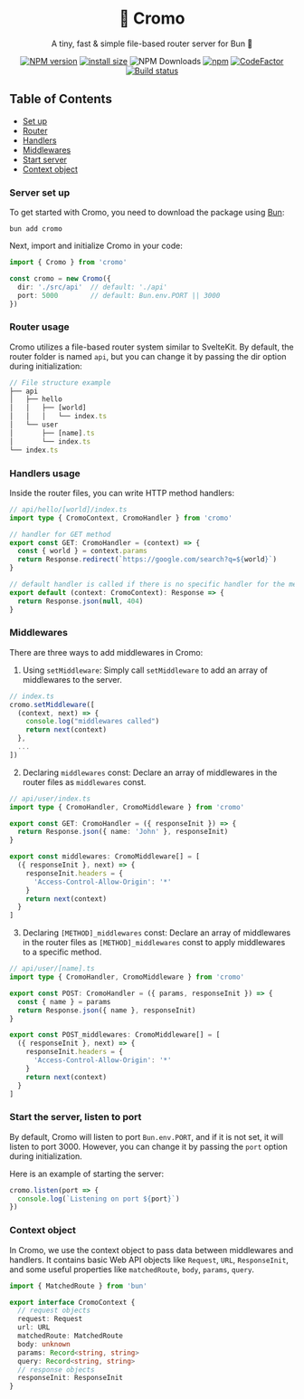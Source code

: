 <div align="center">

# 🎴 Cromo

A tiny, fast & simple file-based router server for Bun 🧅

[![NPM version][npm-version-image]][npm-url]
[![install size](https://packagephobia.com/badge?p=cromo)](https://packagephobia.com/result?p=cromo)
![NPM Downloads][npm-downloads-image]
[![npm](https://img.shields.io/npm/l/cromo.svg)](https://spdx.org/licenses/MIT)
[![CodeFactor](https://www.codefactor.io/repository/github/jhormanrus/cromo/badge/main)](https://www.codefactor.io/repository/github/jhormanrus/cromo/overview/main)
[![Build status][build-image]][build-url]

</div>

## Table of Contents

- [Set up](#server-set-up)
- [Router](#router-usage)
- [Handlers](#handlers-usage)
- [Middlewares](#middlewares)
- [Start server](#start-the-server-listen-to-port)
- [Context object](#context-object)

### Server set up

To get started with Cromo, you need to download the package using [Bun](https://bun.sh):

```shell
bun add cromo
```

Next, import and initialize Cromo in your code:

```ts
import { Cromo } from 'cromo'

const cromo = new Cromo({
  dir: './src/api'  // default: './api'
  port: 5000        // default: Bun.env.PORT || 3000
})
```

### Router usage 
Cromo utilizes a file-based router system similar to SvelteKit. By default, the router folder is named `api`, but you can change it by passing the dir option during initialization:

``` ts
// File structure example
├── api
│   ├── hello
│   │   ├── [world]
│   │   │   └── index.ts
│   └── user
│       ├── [name].ts
│       └── index.ts
└── index.ts
```

### Handlers usage

Inside the router files, you can write HTTP method handlers:

```ts
// api/hello/[world]/index.ts
import type { CromoContext, CromoHandler } from 'cromo'

// handler for GET method
export const GET: CromoHandler = (context) => {
  const { world } = context.params
  return Response.redirect(`https://google.com/search?q=${world}`)
}

// default handler is called if there is no specific handler for the method
export default (context: CromoContext): Response => {
  return Response.json(null, 404)
}
```

### Middlewares

There are three ways to add middlewares in Cromo:

1. Using `setMiddleware`: Simply call `setMiddleware` to add an array of middlewares to the server.

```ts
// index.ts
cromo.setMiddleware([
  (context, next) => {
    console.log("middlewares called")
    return next(context)
  },
  ...
])
```

2. Declaring `middlewares` const: Declare an array of middlewares in the router files as `middlewares` const.

```ts
// api/user/index.ts
import type { CromoHandler, CromoMiddleware } from 'cromo'

export const GET: CromoHandler = ({ responseInit }) => {
  return Response.json({ name: 'John' }, responseInit)
}

export const middlewares: CromoMiddleware[] = [
  ({ responseInit }, next) => {
    responseInit.headers = {
      'Access-Control-Allow-Origin': '*'
    }
    return next(context)
  }
]
```

3. Declaring `[METHOD]_middlewares` const: Declare an array of middlewares in the router files as `[METHOD]_middlewares` const to apply middlewares to a specific method.

```ts
// api/user/[name].ts
import type { CromoHandler, CromoMiddleware } from 'cromo'

export const POST: CromoHandler = ({ params, responseInit }) => {
  const { name } = params
  return Response.json({ name }, responseInit)
}

export const POST_middlewares: CromoMiddleware[] = [
  ({ responseInit }, next) => {
    responseInit.headers = {
      'Access-Control-Allow-Origin': '*'
    }
    return next(context)
  }
]
```

### Start the server, listen to port

By default, Cromo will listen to port `Bun.env.PORT`, and if it is not set, it will listen to port 3000. However, you can change it by passing the `port` option during initialization.

Here is an example of starting the server:

```ts
cromo.listen(port => {
  console.log(`Listening on port ${port}`)
})
```

### Context object

In Cromo, we use the context object to pass data between middlewares and handlers. It contains basic Web API objects like `Request`, `URL`, `ResponseInit`, and some useful properties like `matchedRoute`, `body`, `params`, `query`.

```ts
import { MatchedRoute } from 'bun'

export interface CromoContext {
  // request objects
  request: Request
  url: URL
  matchedRoute: MatchedRoute
  body: unknown
  params: Record<string, string>
  query: Record<string, string>
  // response objects
  responseInit: ResponseInit
}
```

[npm-url]: https://www.npmjs.com/package/cromo
[npm-version-image]: https://img.shields.io/npm/v/cromo
[npm-downloads-image]: https://badgen.net/npm/dm/cromo
[build-image]: https://github.com/jhormanrus/cromo/actions/workflows/publish.yml/badge.svg
[build-url]: https://github.com/jhormanrus/cromo/actions/workflows/publish.yml